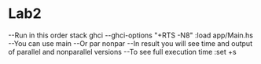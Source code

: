 # Lab2

--Run in this order
stack ghci --ghci-options "+RTS -N8"
:load app/Main.hs
--You can use
main
--Or
par
nonpar
--In result you will see time and output of parallel and nonparallel versions
--To see full execution time
:set +s